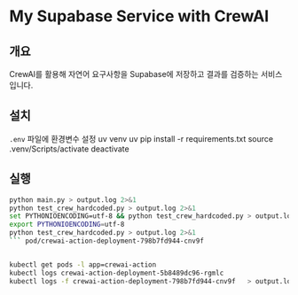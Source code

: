 # My Supabase Service with CrewAI

## 개요
CrewAI를 활용해 자연어 요구사항을 Supabase에 저장하고 결과를 검증하는 서비스입니다.

## 설치
`.env` 파일에 환경변수 설정
uv venv
uv pip install -r requirements.txt
source .venv/Scripts/activate
deactivate


## 실행
```bash
python main.py > output.log 2>&1
python test_crew_hardcoded.py > output.log 2>&1
set PYTHONIOENCODING=utf-8 && python test_crew_hardcoded.py > output.log 2>&1
export PYTHONIOENCODING=utf-8
python test_crew_hardcoded.py > output.log 2>&1
``` pod/crewai-action-deployment-798b7fd944-cnv9f


kubectl get pods -l app=crewai-action
kubectl logs crewai-action-deployment-5b8489dc96-rgmlc
kubectl logs -f crewai-action-deployment-798b7fd944-cnv9f   > output.log 2>&1